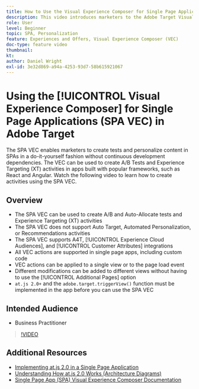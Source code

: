 ```yaml
---
title: How to Use the Visual Experience Composer for Single Page Applications (SPA VEC)
description: This video introduces marketers to the Adobe Target Visual Experience Composer for Single Page Applications (SPA VEC). Watch this video to learn how to create activities using the SPA VEC.
role: User
level: Beginner
topic: SPA, Personalization
feature: Experiences and Offers, Visual Experience Composer (VEC)
doc-type: feature video
thumbnail:
kt:
author: Daniel Wright
exl-id: 3e32d869-a94a-4253-93d7-58b615921067
---
```

# Using the [!UICONTROL Visual Experience Composer] for Single Page Applications (SPA VEC) in Adobe Target

The SPA VEC enables marketers to create tests and personalize content in SPAs in a do-it-yourself fashion without continuous development dependencies. The VEC can be used to create A/B Tests and Experience Targeting (XT) activities in apps built with popular frameworks, such as React and Angular. Watch the following video to learn how to create activities using the SPA VEC.

## Overview

* The SPA VEC can be used to create A/B and Auto-Allocate tests and Experience Targeting (XT) activities
* The SPA VEC does not support Auto Target, Automated Personalization, or Recommendations activities
* The SPA VEC supports A4T, [!UICONTROL Experience Cloud Audiences], and [!UICONTROL Customer Attributes] integrations
* All VEC actions are supported in single page apps, including custom code
* VEC actions can be applied to a single view or to the page load event
* Different modifications can be added to different views without having to use the [!UICONTROL Additional Pages] option  
* `at.js 2.0+` and the `adobe.target.triggerView()` function must be implemented in the app before you can use the SPA VEC

## Intended Audience

* Business Practitioner

>[!VIDEO](https://video.tv.adobe.com/v/26249?quality=12)


## Additional Resources

* [Implementing at.js 2.0 in a Single Page Application](../implementation/implement-atjs-20-in-a-single-page-application.md)
* [Understanding How at.js 2.0 Works (Architecture Diagrams)](../implementation/understanding-how-atjs-20-works.md)
* [Single Page App (SPA) Visual Experience Composer Documentation](https://experienceleague.adobe.com/docs/target/using/experiences/spa-visual-experience-composer.html?lang=en)
